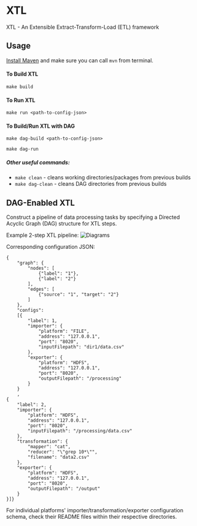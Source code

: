 # XTL

XTL - An Extensible Extract-Transform-Load (ETL) framework

## Usage

[Install Maven](https://maven.apache.org/install.html) and make sure you can call `mvn` from terminal.  

#### To Build XTL
`make build`

#### To Run XTL
`make run <path-to-config-json>`

#### To Build/Run XTL with DAG
`make dag-build <path-to-config-json>`

`make dag-run`

##### Other useful commands:
- `make clean` - cleans working directories/packages from previous builds
- `make dag-clean` - cleans DAG directories from previous builds

## DAG-Enabled XTL
Construct a pipeline of data processing tasks by specifying a Directed Acyclic Graph (DAG) structure for XTL steps. 

Example 2-step XTL pipeline:
![Diagrams](https://user-images.githubusercontent.com/43181799/169713062-738d9ac9-93f3-4afe-9170-b34af034f22c.jpg)

Corresponding configuration JSON:
```
{
    "graph": {
        "nodes": [
            {"label": "1"},
            {"label": "2"}
        ],
        "edges": [
            {"source": "1", "target": "2"}
        ]
    },
    "configs":
    [{
        "label": 1,
        "importer": {
            "platform": "FILE",
            "address": "127.0.0.1",
            "port": "8020",
            "inputFilepath": "dir1/data.csv"
        },
        "exporter": {
            "platform": "HDFS",
            "address": "127.0.0.1",
            "port": "8020",
            "outputFilepath": "/processing"
        }
    }
    ,
{
    "label": 2,
    "importer": {
        "platform": "HDFS",
        "address": "127.0.0.1",
        "port": "8020",
        "inputFilepath": "/processing/data.csv"
    },
    "transformation": {
        "mapper": "cat",
        "reducer": "\"grep 10*\"",
        "filename": "data2.csv"
    },
    "exporter": {
        "platform": "HDFS",
        "address": "127.0.0.1",
        "port": "8020",
        "outputFilepath": "/output"
    }
}]}
```

For individual platforms' importer/transformation/exporter configuration schema, check their README files within their respective directories.
